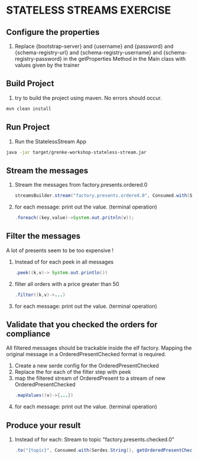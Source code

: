 # STATELESS STREAMS EXERCISE
## Configure the properties
1. Replace {bootstrap-server} and {username} and {password} and {schema-registry-url} and {schema-registry-username} and {schema-registry-password} in the getProperties Method in the Main class with values given by the trainer
## Build Project
1. try to build the project using maven. No errors should occur. 
```sh
mvn clean install
```
## Run Project
1. Run the StatelessStream App
```sh 
java -jar target/grenke-workshop-stateless-stream.jar
```
## Stream the messages
1. Stream the messages from factory.presents.ordered.0
    ```java
    streamsBuilder.stream("factory.presents.ordered.0", Consumed.with(Serdes.String(), getOrderedPresentSerde(properties)));
    ```
2. for each message: print out the value. (terminal operation)
    ```java
    .foreach((key,value)->System.out.pritnln(v));
    ```   

## Filter the messages
A lot of presents seem to be too expensive !
1. Instead of for each peek in all messages
   ```java
   .peek((k,v)-> System.out.println())
    ```
2. filter all orders with a price greater than 50
    ```java
    .filter((k,v)->...)
    ```   
3. for each message: print out the value. (terminal operation)

## Validate that you checked the orders for compliance
All filtered messages should be trackable inside the elf factory. Mapping the original message in a OrderedPresentChecked format is required.
1. Create a new serde config for the OrderedPresentChecked
2. Replace the for each of the filter step with peek
3. map the filtered stream of OrderedPresent to a stream of new OrderedPresentChecked
    ```java
    .mapValues((v)->{...})
    ```   
4. for each message: print out the value. (terminal operation)

## Produce your result
1. Instead of for each: Stream to topic "factory.presents.checked.0"
    ```java
    .to("{topic}", Consumed.with(Serdes.String(), getOrderedPresentCheckedSerde(properties)));
    ```   
